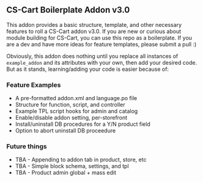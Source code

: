 ## CS-Cart Boilerplate Addon v3.0

This addon provides a basic structure, template, and other necessary features to roll a CS-Cart addon v3.0. If you are new or curious about module building for CS-Cart, you can use this repo as a boilerplate. If you are a dev and have more ideas for feature templates, please submit a pull :)

Obviously, this addon does nothing until you replace all instances of `example_addon` and its attributes with your own, then add your desired code. But as it stands, learning/adding your code is easier because of:

### Feature Examples
- A pre-formatted addon.xml and language.po file
- Structure for function, script, and controller
- Example TPL script hooks for admin and catalog
- Enable/disable addon setting, per-storefront
- Install/uninstall DB procedures for a Y/N product field
- Option to abort uninstall DB proceedure

### Future things
- TBA - Appending to addon tab in product, store, etc
- TBA - Simple block schema, settings, and tpl
- TBA - Product admin global + mass edit
